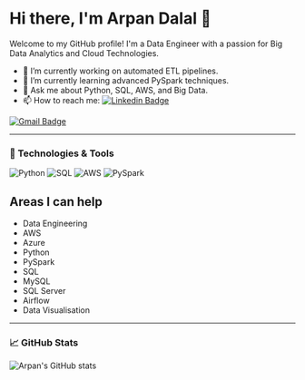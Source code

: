 # Hi there, I'm Arpan Dalal 👋

Welcome to my GitHub profile! I'm a Data Engineer with a passion for Big Data Analytics and Cloud Technologies.

- 🔭 I’m currently working on automated ETL pipelines.
- 🌱 I’m currently learning advanced PySpark techniques.
- 💬 Ask me about Python, SQL, AWS, and Big Data.
- 📫 How to reach me:
[![Linkedin Badge](https://img.shields.io/badge/-LinkedIn-blue?style=flat-square&logo=Linkedin&logoColor=white)](https://www.linkedin.com/in/arpan-dalal/)

[![Gmail Badge](https://img.shields.io/badge/-Gmail-c14438?style=flat-square&logo=Gmail&logoColor=white)](mailto:arpandalal1997@gmail.com)


---

### 🔧 Technologies & Tools

![Python](https://img.shields.io/badge/-Python-000?&logo=Python)
![SQL](https://img.shields.io/badge/-SQL-000?&logo=MySQL)
![AWS](https://img.shields.io/badge/-AWS-000?&logo=Amazon-Web-Services)
![PySpark](https://img.shields.io/badge/-PySpark-000?&logo=Apache-Spark)

## Areas I can help

* Data Engineering
* AWS
* Azure
* Python
* PySpark
* SQL
* MySQL
* SQL Server
* Airflow
* Data Visualisation

---

### 📈 GitHub Stats

![Arpan's GitHub stats](https://github-readme-stats.vercel.app/api?username=arpan65&show_icons=true&theme=dark)
